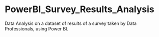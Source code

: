 # PowerBI_Survey_Results_Analysis
Data Analysis on a dataset of results of a survey taken by Data Professionals, using Power BI.
